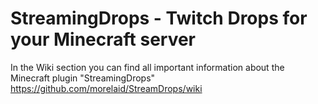 # StreamingDrops - Twitch Drops for your Minecraft server

In the Wiki section you can find all important information about the Minecraft plugin "StreamingDrops"
https://github.com/morelaid/StreamDrops/wiki

